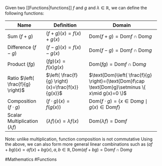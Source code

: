 Given two [[Functions|functions]] $f$ and $g$ and $\lambda\in\mathbb{R}$, we can define the following functions:

| Name                                | Definition                                        | Domain                                                                                           |
| ----------------------------------- | ------------------------------------------------- | ------------------------------------------------------------------------------------------------ |
| Sum $(f+g)$                         | $(f+g)(x)=f(x)+g(x)$                              | $\text{Dom}(f+g)=\text{Dom}f\cap \text{Dom}g$                                                    |
| Difference $(f-g)$                  | $(f-g)(x)=f(x)-g(x)$                              | $\text{Dom}(f-g)=\text{Dom}f\cap \text{Dom}g$                                                    |
| Product $(fg)$                      | $(fg)(x)=f(x)g(x)$                                | $\text{Dom}(fg)=\text{Dom}f\cap \text{Dom}g$                                                     |
| Ratio $\left( \frac{f}{g} \right)$  | $\left( \frac{f}{g} \right)(x)=\frac{f(x)}{g(x)}$ | $\text{Dom}\left( \frac{f}{g} \right)=(\text{Dom}f\cap \text{Dom}g)\setminus \{ x\mid g(x)=0 \}$ |
| Composition $(f\cdot g)$            | $(f\cdot g)(x)=f(g(x))$                           | $\text{Dom}(f\cdot g)=\{ x\in \text{Dom}g\mid g(x)\in \text{Dom}f \}$                            |
| Scalar Multiplication $(\lambda f)$ | $(\lambda f)(x)=\lambda f(x)$                     | $\text{Dom}(\lambda f)=\text{Dom}f$                                                              |
Note: unlike multiplication, function composition is not commutative
Using the above, we can also form more general linear combinations such as $(af+bg)(x)=af(x)+bg(x),a,b\in\mathbb{R},\text{Dom}(af+bg)=\text{Dom}f\cap \text{Dom}g$  

#Mathematics #Functions 
